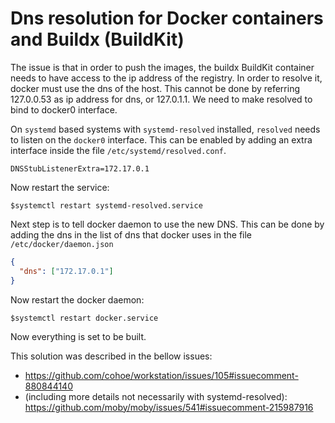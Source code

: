 # Dns resolution for Docker containers and Buildx (BuildKit)
The issue is that in order to push the images, the buildx BuildKit container needs to have access to
the ip address of the registry. In order to resolve it, docker must use the dns of the host.
This cannot be done by referring 127.0.0.53 as ip address for dns, or 127.0.1.1.
We need to make resolved to bind to docker0 interface.

On `systemd` based systems with `systemd-resolved` installed, `resolved` needs to listen on the `docker0` interface.
This can be enabled by adding an extra interface inside the file `/etc/systemd/resolved.conf`.
```properties
DNSStubListenerExtra=172.17.0.1
```
Now restart the service:
```shell
$systemctl restart systemd-resolved.service
```

Next step is to tell docker daemon to use the new DNS.
This can be done by adding the dns in the list of dns that docker uses in the file `/etc/docker/daemon.json`
```json
{
  "dns": ["172.17.0.1"]
}
```

Now restart the docker daemon:
```shell
$systemctl restart docker.service
```

Now everything is set to be built.

This solution was described in the bellow issues:
- https://github.com/cohoe/workstation/issues/105#issuecomment-880844140
- (including more details not necessarily with systemd-resolved): https://github.com/moby/moby/issues/541#issuecomment-215987916 
